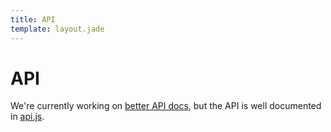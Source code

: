 ```yaml
---
title: API
template: layout.jade
---
```


# API

We're currently working on <a href="draft/index.html">better API docs</a>, but the API is well documented in [api.js](https://github.com/mozilla/pdf.js/blob/master/src/display/api.js).
